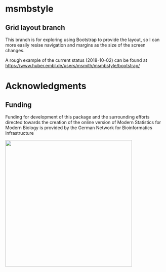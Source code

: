 # **msmbstyle**

## Grid layout branch

This branch is for exploring using Bootstrap to provide the layout, so I can more easily resise navigation and margins as the size of the screen changes.  

A rough example of the current status (2018-10-02) can be found at https://www.huber.embl.de/users/msmith/msmbstyle/bootstrap/

# Acknowledgments

## Funding 

Funding for development of this package and the surrounding efforts directed towards the creation of the online version of Modern Statistics for Modern Biology is provided by the German Network for Bioinformatics Infrastructure

<a href="http://www.denbi.de"><img src="https://tess.elixir-europe.org/system/content_providers/images/000/000/063/original/deNBI_Logo_rgb.jpg" width="400" align="left"></a>

